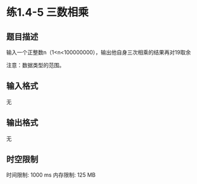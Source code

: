 # 练1.4-5 三数相乘

## 题目描述

输入一个正整数n（1<n<100000000），输出他自身三次相乘的结果再对19取余

注意：数据类型的范围。

## 输入格式

无

## 输出格式

无

## 时空限制

时间限制: 1000 ms
内存限制: 125 MB

